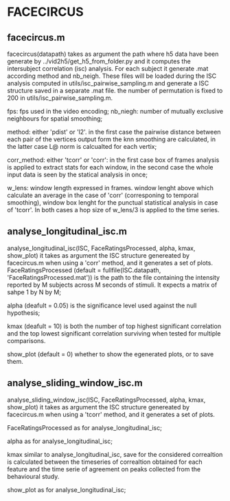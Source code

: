 # FACECIRCUS

## facecircus.m
facecircus(datapath) takes as argument the path where h5 data have been generate by ../vid2h5/get_h5_from_folder.py and it computes the intersubject correlation (isc) analysis.
For each subject it generate .mat according method and nb_neigh. These files will be loaded during the ISC analysis computed in utils/isc_pairwise_sampling.m and generate a ISC structure saved in a separate .mat file. the number of permutation is fixed to 200 in utils/isc_pairwise_sampling.m.

fps: fps used in the video encoding;
nb_niegh: number of mutually exclusive neighbours for spatial smoothing;

method: either 'pdist' or 'l2'. in the first case the pairwise distance between each pair of the vertices output form the knn smoothing are calculated, in the latter case L@ norm is calcualted for each vertix;

corr_method: either 'tcorr' or 'corr': in the first case box of frames analysis is applied to extract stats for each window, in the second case the whole input data is seen by the statical analysis in once;

w_lens: window length expressed in frames. window lenght above which calculate an average in the case of 'corr' (corresponing to temporal smoothing), window box lenght for the punctual statistical analysis in case of 'tcorr'. In both cases a hop size of w_lens/3 is applied to the time series.


## analyse_longitudinal_isc.m
analyse_longitudinal_isc(ISC, FaceRatingsProcessed, alpha, kmax, show_plot) it takes as argument the ISC structure genereated by facecircus.m when using a 'corr' method, and it generates a set of plots.
FaceRatingsProcessed (default = fullfile(ISC.datapath, 'FaceRatingsProcessed.mat')) is the path to the file containing the intensity reported by M subjects across M seconds of stimuli. It expects a matrix of sahpe 1 by N by M;

alpha (deafult = 0.05) is the significance level used against the null hypothesis;

kmax (deafult = 10) is both the number of top highest significant correlation and the top lowest significant correlation surviving when tested for multiple comparisons.

show_plot (default = 0) whether to show the egenerated plots, or to save them.

## analyse_sliding_window_isc.m
analyse_sliding_window_isc(ISC, FaceRatingsProcessed, alpha, kmax, show_plot) it takes as argument the ISC structure genereated by facecircus.m when using a 'tcorr' method, and it generates a set of plots.

FaceRatingsProcessed as for analyse_longitudinal_isc;

alpha as for analyse_longitudinal_isc;

kmax similar to analyse_longitudinal_isc, save for the considered correaltion is calculated between the timeseries of correaltion obtained for each feature and the time serie of agreement on peaks collected from the behavioural study.

show_plot as for analyse_longitudinal_isc;
